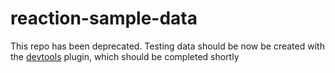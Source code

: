 # reaction-sample-data

This repo has been deprecated. Testing data should be now be created with the [devtools](https://github.com/reactioncommerce/reaction-devtools) plugin, which should be completed shortly


